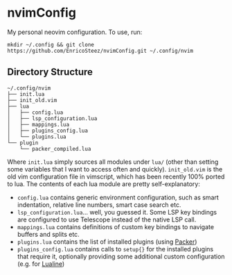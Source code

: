 # nvimConfig
My personal neovim configuration. To use, run:

`mkdir ~/.config && git clone https://github.com/EnricoSteez/nvimConfig.git ~/.config/nvim`
## Directory Structure
```
~/.config/nvim
├── init.lua
├── init_old.vim
├── lua
│   ├── config.lua
│   ├── lsp_configuration.lua
│   ├── mappings.lua
│   ├── plugins_config.lua
│   └── plugins.lua
└── plugin
    └── packer_compiled.lua
```

Where `init.lua` simply sources all modules under `lua/` (other than setting some variables that I want to access often and quickly).
`init_old.vim` is the old vim configuration file in vimscript, which has been recently 100% ported to lua.
The contents of each lua module are pretty self-explanatory:
- `config.lua` contains generic environment configuration, such as smart indentation, relative line numbers, smart case search etc.
- `lsp_configuration.lua`... well, you guessed it. Some LSP key bindings are configured to use Telescope instead of the native LSP call.
- `mappings.lua` contains definitions of custom key bindings to navigate buffers and splits etc.
- `plugins.lua` contains the list of installed plugins (using [Packer](https://github.com/wbthomason/packer.nvim))
- `plugins_config.lua` contains calls to `setup{}` for the installed plugins that require it, optionally providing some additional custom configuration (e.g. for [Lualine](https://github.com/nvim-lualine/lualine.nvim))

